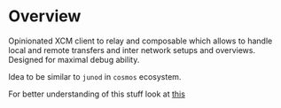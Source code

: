 # Overview

Opinionated XCM client to relay and composable which allows to handle local and remote transfers and inter network setups and overviews. Designed for maximal debug ability.

Idea to be similar to `junod` in `cosmos` ecosystem.

For better understanding of this stuff look at [this](./awesome-xcmp.md)
